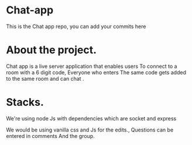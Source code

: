 # Chat-app
This is the Chat app repo, you can add your commits here
# About the project.
Chat app is a live server application that enables users 
To connect to a room with a 6 digit code, Everyone who enters 
The same code gets added to the same room and can chat
.
# Stacks.
We're using node Js with dependencies which are socket and express

We would be using vanilla css and Js for the edits., Questions can be entered in comments 
And the group.
